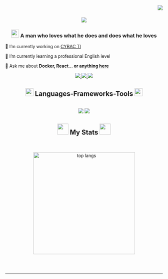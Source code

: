 <img align="right" src="https://visitor-badge.laobi.icu/badge?page_id=aleff-eco.aleff-eco" />

<h1 align="center">
    <img src="https://readme-typing-svg.herokuapp.com/?font=Fira+Code&color=FFFFFF&size=35&center=true&vCenter=true&width=500&height=70&duration=4000&lines=Hi+i'm+Aleff!+👋;+I'm+software+engineer!;+I'm+fullstack+developer!;" />
</h1>


<h3 align="center"><img src="https://external-content.duckduckgo.com/iu/?u=https%3A%2F%2Fmedia.giphy.com%2Fmedia%2FUvPvsX9oMlMWs%2Fgiphy.gif&f=1&nofb=1&ipt=e1929405b5f16b6667bce49dde41e9e1c8a8b2edf52003b7b9c22355526f0484&ipo=images" width ="25"> A man who loves what he does and does what he loves </h3>

💼 I’m currently working on <a href="https://phoenix.tech/griffyn/" target="blank">CYBAC TI</a> 

🌱 I’m currently learning a professional English level

💬 Ask me about **Docker, React... or anything [here](https://github.com/aleff-eco/aleff-eco/issues)**

</div>

<div align="center"> 
  <a href="mailto:dev.aleec@gmail.com">
    <img src="https://img.shields.io/badge/Gmail-333333?style=for-the-badge&logo=gmail&logoColor=red" />
  </a>
  <a href="https://www.linkedin.com/in/aleff-espinosa-cordova-59b997296/" target="_blank">
    <img src="https://img.shields.io/badge/LinkedIn-0077B5?style=for-the-badge&logo=linkedin&logoColor=white" target="_blank" />
  </a>
  <a href="" target="_blank">
     <img src="https://img.shields.io/badge/Portfolio-FF5722?style=for-the-badge&logo=todoist&logoColor=white" target="_blank" /> <!-- sqlite, safari, google-chrome are other good icon options -->
  </a>
</div>

<h2 align="center"><img src="https://media2.giphy.com/media/QssGEmpkyEOhBCb7e1/giphy.gif?cid=ecf05e47a0n3gi1bfqntqmob8g9aid1oyj2wr3ds3mg700bl&rid=giphy.gif" width ="25"> Languages-Frameworks-Tools <img src="https://media2.giphy.com/media/QssGEmpkyEOhBCb7e1/giphy.gif?cid=ecf05e47a0n3gi1bfqntqmob8g9aid1oyj2wr3ds3mg700bl&rid=giphy.gif" width ="25"></h2>
<br/>
<div align="center">
    <img src="https://skillicons.dev/icons?i=react,bootstrap,html,css,vscode,github,gitlab,figma,tailwind,git,nextjs,laravel" />
    <img src="https://skillicons.dev/icons?i=nodejs,python,javascript,typescript,php,mysql,java,nextjs,flask,laragon" /><br>
</div>

<h2 align="center"><img src="https://media.giphy.com/media/iY8CRBdQXODJSCERIr/giphy.gif" width="35"> My Stats <img src="https://media.giphy.com/media/iY8CRBdQXODJSCERIr/giphy.gif" width="35"></h2>
<br>
<div align=center>
<br/>
    <img width=325 align="center" src="https://github-readme-stats-salesp07.vercel.app/api/top-langs/?username=aleff-eco&hide=HTML&langs_count=8&layout=compact&theme=react&border_radius=10&size_weight=0.5&count_weight=0.5&exclude_repo=github-readme-stats" alt="top langs" />
</div>

<br/><br/>

<hr/>

<br/>
